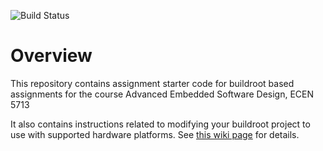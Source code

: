 ![Build Status](https://github.com/cu-ecen-aeld/assignment-4-Dscano/actions/workflows/github-actions.yml/badge.svg)

# Overview

This repository contains assignment starter code for buildroot based assignments for the course Advanced Embedded Software Design, ECEN 5713

It also contains instructions related to modifying your buildroot project to use with supported hardware platforms.  See [this wiki page](https://github.com/cu-ecen-5013/buildroot-assignments-base/wiki/Supported-Hardware) for details.
